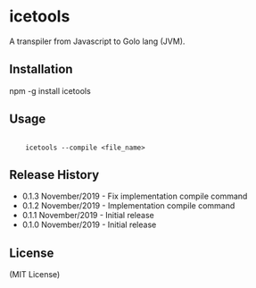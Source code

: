 # icetools

A transpiler from Javascript to Golo lang (JVM).

## Installation

  npm -g install icetools

## Usage

```shell

    icetools --compile <file_name>

```

## Release History

* 0.1.3 November/2019 - Fix implementation compile command
* 0.1.2 November/2019 - Implementation compile command
* 0.1.1 November/2019 - Initial release
* 0.1.0 November/2019 - Initial release

## License

(MIT License)
